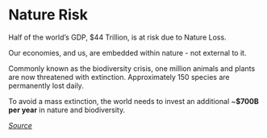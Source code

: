 # Nature Risk

Half of the world’s GDP, $44 Trillion, is at risk due to Nature Loss.

Our economies, and us, are embedded within nature - not external to it.&#x20;

Commonly known as the biodiversity crisis, one million animals and plants are now threatened with extinction.  Approximately 150 species are permanently lost daily.

To avoid a mass extinction, the world needs to invest an additional \~**$700B per year** in nature and biodiversity.



[_Source_](../../formalities/bibliography.md)&#x20;

